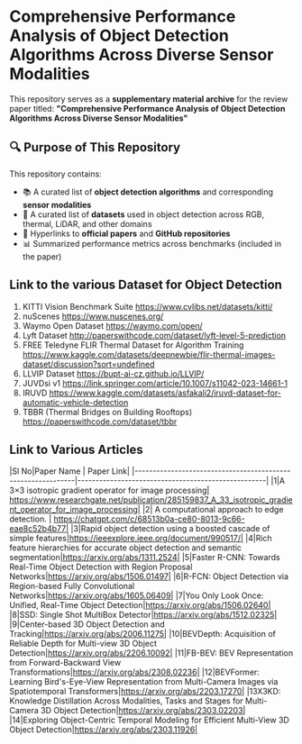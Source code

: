 # Comprehensive Performance Analysis of Object Detection Algorithms Across Diverse Sensor Modalities

This repository serves as a **supplementary material archive** for the review paper titled:
**"Comprehensive Performance Analysis of Object Detection Algorithms Across Diverse Sensor Modalities"**

## 🔍 Purpose of This Repository

This repository contains:

- 📚 A curated list of **object detection algorithms** and corresponding **sensor modalities**
- 📁 A curated list of **datasets** used in object detection across RGB, thermal, LiDAR, and other domains
- 🔗 Hyperlinks to **official papers** and **GitHub repositories**
- 📊 Summarized performance metrics across benchmarks (included in the paper)

Link to the various Dataset for Object Detection
---------------------------------------------------------------------------------------
1) KITTI Vision Benchmark Suite	https://www.cvlibs.net/datasets/kitti/ 
2) nuScenes	https://www.nuscenes.org/ 
3) Waymo Open Dataset	https://waymo.com/open/ 
4) Lyft Dataset	http://paperswithcode.com/dataset/lyft-level-5-prediction 
5) FREE Teledyne FLIR Thermal Dataset for Algorithm Training	https://www.kaggle.com/datasets/deepnewbie/flir-thermal-images-dataset/discussion?sort=undefined
6) LLVIP Dataset	https://bupt-ai-cz.github.io/LLVIP/
7) JUVDsi v1	https://link.springer.com/article/10.1007/s11042-023-14661-1
8) IRUVD	https://www.kaggle.com/datasets/asfakali2/iruvd-dataset-for-automatic-vehicle-detection
9) TBBR (Thermal Bridges on Building Rooftops) https://paperswithcode.com/dataset/tbbr

Link to Various Articles
---------------------------------------------------------------------------------------
|Sl No|Paper Name | Paper Link|
|-------------------------------------------------------------|----------------------------------------------------|
|1|A 3×3 isotropic gradient operator for image processing| https://www.researchgate.net/publication/285159837_A_33_isotropic_gradient_operator_for_image_processing|
|2| A computational approach to edge detection. | https://chatgpt.com/c/68513b0a-ce80-8013-9c66-eae8c52b4b77|
|3|Rapid object detection using a boosted cascade of simple features|https://ieeexplore.ieee.org/document/990517/|
|4|Rich feature hierarchies for accurate object detection and semantic segmentation|https://arxiv.org/abs/1311.2524|
|5|Faster R-CNN: Towards Real-Time Object Detection with Region Proposal Networks|https://arxiv.org/abs/1506.01497|
|6|R-FCN: Object Detection via Region-based Fully Convolutional Networks|https://arxiv.org/abs/1605.06409|
|7|You Only Look Once: Unified, Real-Time Object Detection|https://arxiv.org/abs/1506.02640|
|8|SSD: Single Shot MultiBox Detector|https://arxiv.org/abs/1512.02325|
|9|Center-based 3D Object Detection and Tracking|https://arxiv.org/abs/2006.11275|
|10|BEVDepth: Acquisition of Reliable Depth for Multi-view 3D Object Detection|https://arxiv.org/abs/2206.10092|
|11|FB-BEV: BEV Representation from Forward-Backward View Transformations|https://arxiv.org/abs/2308.02236|
|12|BEVFormer: Learning Bird's-Eye-View Representation from Multi-Camera Images via Spatiotemporal Transformers|https://arxiv.org/abs/2203.17270|
|13X3KD: Knowledge Distillation Across Modalities, Tasks and Stages for Multi-Camera 3D Object Detection|https://arxiv.org/abs/2303.02203|
|14|Exploring Object-Centric Temporal Modeling for Efficient Multi-View 3D Object Detection|https://arxiv.org/abs/2303.11926|







